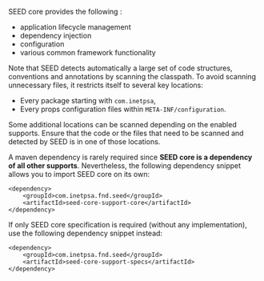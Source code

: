 SEED core provides the following :

* application lifecycle management
* dependency injection
* configuration
* various common framework functionality

<div class="callout callout-info">
Note that SEED detects automatically a large set of code structures, conventions and annotations by scanning the 
classpath. To avoid scanning unnecessary files, it restricts itself to several key locations:

<ul>
    <li>Every package starting with <code>com.inetpsa</code>,</li>
    <li>Every props configuration files within <code>META-INF/configuration</code>.</li>
</ul>

Some additional locations can be scanned depending on the enabled supports. Ensure that the code or the files that need 
to be scanned and detected by SEED is in one of those locations.
</div>

A maven dependency is rarely required since **SEED core is a dependency of all other supports**. Nevertheless, the 
following dependency snippet allows you to import SEED core on its own:

    <dependency>
        <groupId>com.inetpsa.fnd.seed</groupId>
        <artifactId>seed-core-support-core</artifactId>
    </dependency>

If only SEED core specification is required (without any implementation), use the following dependency snippet instead:

    <dependency>
        <groupId>com.inetpsa.fnd.seed</groupId>
        <artifactId>seed-core-support-specs</artifactId>
    </dependency>
